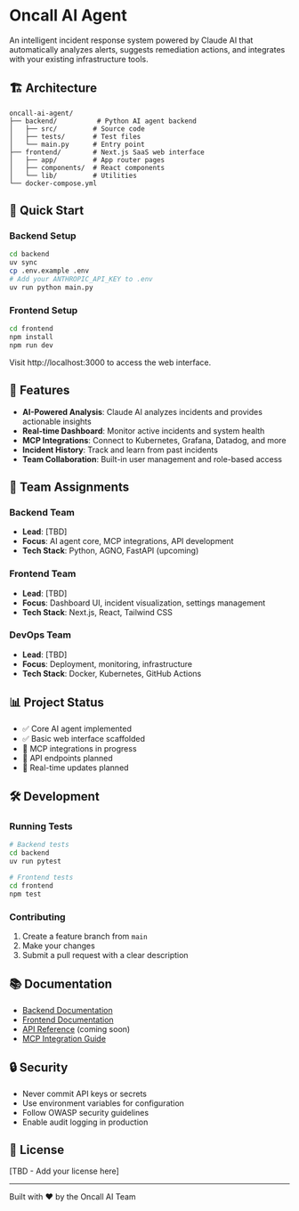 # Oncall AI Agent

An intelligent incident response system powered by Claude AI that automatically analyzes alerts, suggests remediation actions, and integrates with your existing infrastructure tools.

## 🏗️ Architecture

```
oncall-ai-agent/
├── backend/          # Python AI agent backend
│   ├── src/         # Source code
│   ├── tests/       # Test files
│   └── main.py      # Entry point
├── frontend/        # Next.js SaaS web interface
│   ├── app/         # App router pages
│   ├── components/  # React components
│   └── lib/         # Utilities
└── docker-compose.yml
```

## 🚀 Quick Start

### Backend Setup

```bash
cd backend
uv sync
cp .env.example .env
# Add your ANTHROPIC_API_KEY to .env
uv run python main.py
```

### Frontend Setup

```bash
cd frontend
npm install
npm run dev
```

Visit http://localhost:3000 to access the web interface.

## 🎯 Features

- **AI-Powered Analysis**: Claude AI analyzes incidents and provides actionable insights
- **Real-time Dashboard**: Monitor active incidents and system health
- **MCP Integrations**: Connect to Kubernetes, Grafana, Datadog, and more
- **Incident History**: Track and learn from past incidents
- **Team Collaboration**: Built-in user management and role-based access

## 👥 Team Assignments

### Backend Team
- **Lead**: [TBD]
- **Focus**: AI agent core, MCP integrations, API development
- **Tech Stack**: Python, AGNO, FastAPI (upcoming)

### Frontend Team  
- **Lead**: [TBD]
- **Focus**: Dashboard UI, incident visualization, settings management
- **Tech Stack**: Next.js, React, Tailwind CSS

### DevOps Team
- **Lead**: [TBD]
- **Focus**: Deployment, monitoring, infrastructure
- **Tech Stack**: Docker, Kubernetes, GitHub Actions

## 📊 Project Status

- ✅ Core AI agent implemented
- ✅ Basic web interface scaffolded
- 🚧 MCP integrations in progress
- 📅 API endpoints planned
- 📅 Real-time updates planned

## 🛠️ Development

### Running Tests

```bash
# Backend tests
cd backend
uv run pytest

# Frontend tests
cd frontend
npm test
```

### Contributing

1. Create a feature branch from `main`
2. Make your changes
3. Submit a pull request with a clear description

## 📚 Documentation

- [Backend Documentation](./backend/README.md)
- [Frontend Documentation](./frontend/README.md)
- [API Reference](./docs/api.md) (coming soon)
- [MCP Integration Guide](./backend/README.md#adding-new-mcp-integrations)

## 🔒 Security

- Never commit API keys or secrets
- Use environment variables for configuration
- Follow OWASP security guidelines
- Enable audit logging in production

## 📝 License

[TBD - Add your license here]

---

Built with ❤️ by the Oncall AI Team
